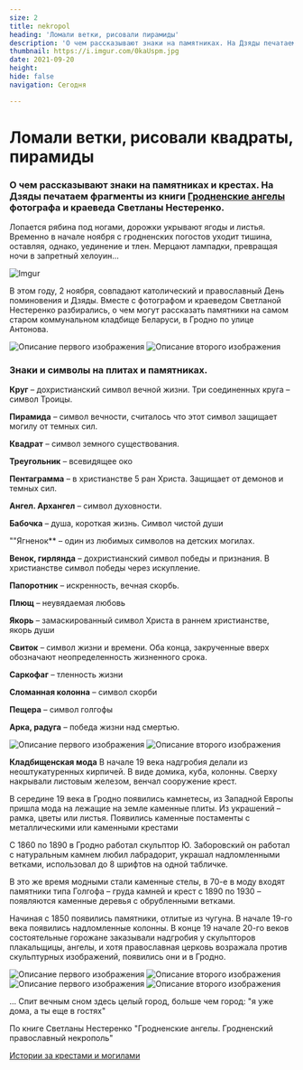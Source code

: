 ```yaml
---
size: 2
title: nekropol
heading: 'Ломали ветки, рисовали пирамиды'
description: 'О чем рассказывают знаки на памятниках. На Дзяды печатаем фрагменты из книги "Гродненские ангелы"'
thumbnail: https://i.imgur.com/0kaUspm.jpg
date: 2021-09-20
height: 
hide: false
navigation: Сегодня

---
```

# **Ломали ветки, рисовали квадраты, пирамиды**

### О чем рассказывают знаки на памятниках и крестах. На Дзяды печатаем фрагменты из книги [Гродненские ангелы](https://www.mamgrodno.com/projects/angelmam.html) фотографа и краеведа Светланы Нестеренко.

Лопается рябина под ногами, дорожки укрывают ягоды и листья. Временно в начале ноября с гродненских погостов уходит тишина, оставляя, однако, уединение и тлен. Мерцают лампадки, превращая ночи в запретный хелоуин... 

![Imgur](https://i.imgur.com/EUAcXt9.jpg)

В этом году, 2 ноября, совпадают католический и православный День поминовения и Дзяды. Вместе с фотографом и краеведом Светланой Нестеренко разбирались, о чем могут
рассказать памятники на самом старом  коммунальном кладбище Беларуси, в Гродно по улице Антонова.

<div class="gallery2">
<img src="https://i.imgur.com/Op8abQ7.jpeg" alt="Описание первого изображения"> 
<img src="https://i.imgur.com/35yEqRe.jpeg" alt="Описание второго изображения"> 
</div>

### Знаки и символы на плитах и памятниках.

**Круг** – дохристианский символ вечной жизни. Три соединенных круга – символ Троицы. 

**Пирамида** – символ вечности, считалось что этот символ защищает могилу от темных сил.

**Квадрат** – символ земного существования.

**Треугольник** – всевидящее око

**Пентаграмма** – в христианстве 5 ран Христа. Защищает от демонов и темных сил.

**Ангел. Архангел** – символ духовности.

**Бабочка** – душа, короткая жизнь. Символ чистой души

""Ягненок** – один из любимых символов на детских могилах.

**Венок, гирлянда** – дохристианский символ победы и признания. В христианстве символ победы через искупление. 

**Папоротник** – искренность, вечная скорбь.

**Плющ** – неувядаемая любовь

**Якорь** – замаскированный символ Христа в раннем христианстве, якорь души

**Свиток** – символ жизни и времени. Оба конца, закрученные вверх обозначают неопределенность жизненного срока. 

**Саркофаг** – тленность жизни

**Сломанная колонна** – символ скорби

**Пещера** – символ голгофы

**Арка, радуга** – победа жизни над смертью.

<div class="gallery2">
<img src="https://i.imgur.com/QcZZKzi.jpeg" alt="Описание первого изображения"> 
<img src="https://i.imgur.com/4TaQQdN.jpeg" alt="Описание второго изображения"> 
</div>

**Кладбищенская мода** 
В начале 19 века надгробия делали из неоштукатуренных кирпичей. В виде домика, куба, колонны. Сверху накрывали листовым железом, венчал сооружение крест.

В середине 19 века в Гродно появились камнетесы, из Западной Европы пришла мода на лежащие на земле каменные плиты. Из украшений – рамка, цветы или листья.  Появились каменные постаменты с металлическими или каменными крестами

С 1860 по 1890 в Гродно работал скульптор Ю. Заборовский он работал с натуральным камнем любил лабрадорит, украшал надломленными ветками, использовал до 8 шрифтов на одной табличке.

В это же время модными стали каменные стелы, в 70-е в моду входят памятники типа Голгофа – груда камней и крест с 1890 по 1930 – появляются каменные деревья с обрубленными ветками.

Начиная с 1850 появились памятники, отлитые из чугуна. В начале 19-го века появились надломленные колонны. В конце 19 начале 20-го веков состоятельные горожане заказывали надгробия у скульпторов плакальщицы, ангелы, и хотя православная церковь возражала против скульптурных изображений, появились они и в Гродно.

<div class="gallery2">
<img src="https://i.imgur.com/BLg572Z.jpeg" alt="Описание первого изображения"> 
<img src="https://i.imgur.com/rULNa4a.jpeg" alt="Описание второго изображения"> 
</div>

<div class="gallery2">
<img src="https://i.imgur.com/DhE24rP.jpeg" alt="Описание первого изображения"> 
<img src="https://i.imgur.com/VLAOq6r.jpeg" alt="Описание второго изображения"> 
</div>

... Спит вечным сном здесь целый город, больше чем город: "я уже дома, а ты еще в гостях"

По книге Светланы Нестеренко "Гродненские ангелы. Гродненский православный некрополь"

[Истории за крестами и могилами](https://www.mamgrodno.com/projects/angelmam.html)
